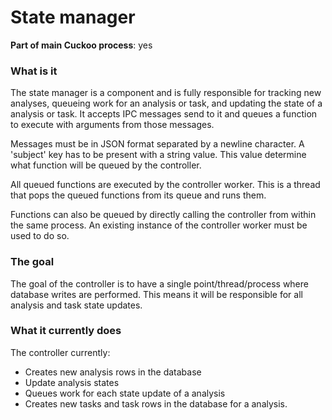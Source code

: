 # State manager

**Part of main Cuckoo process**: yes

### What is it
The state manager is a component and is fully responsible for tracking new analyses, queueing work for an analysis or task, and updating the state of a analysis or task. 
It accepts IPC messages send to it and queues a function to execute with arguments from those messages.

Messages must be in JSON format separated by a newline character. A 'subject' key has to be present with a string value. This value determine what function will be queued by the controller.

All queued functions are executed by the controller worker. This is a thread that pops the queued functions from its queue and runs them.

Functions can also be queued by directly calling the controller from within the same process. An existing instance of the controller worker must be used to do so.

### The goal
The goal of the controller is to have a single point/thread/process where database writes are performed. This means it will be responsible for all analysis and task state updates.

### What it currently does

The controller currently:

* Creates new analysis rows in the database
* Update analysis states
* Queues work for each state update of a analysis
* Creates new tasks and task rows in the database for a analysis.
